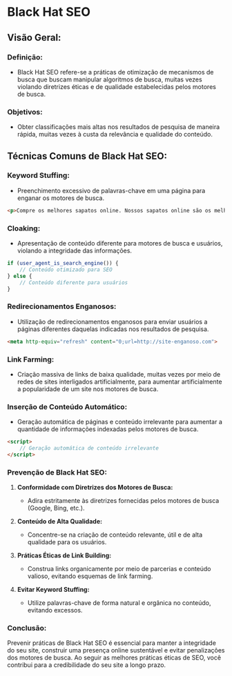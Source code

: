 # **Black Hat SEO**

## Visão Geral:

### **Definição:**
   - Black Hat SEO refere-se a práticas de otimização de mecanismos de busca que buscam manipular algoritmos de busca, muitas vezes violando diretrizes éticas e de qualidade estabelecidas pelos motores de busca.

### **Objetivos:**
   - Obter classificações mais altas nos resultados de pesquisa de maneira rápida, muitas vezes à custa da relevância e qualidade do conteúdo.

## Técnicas Comuns de Black Hat SEO:

### **Keyword Stuffing:**
   - Preenchimento excessivo de palavras-chave em uma página para enganar os motores de busca.

```html
<p>Compre os melhores sapatos online. Nossos sapatos online são os melhores sapatos para comprar.</p>
```

### **Cloaking:**
   - Apresentação de conteúdo diferente para motores de busca e usuários, violando a integridade das informações.

```javascript
if (user_agent_is_search_engine()) {
    // Conteúdo otimizado para SEO
} else {
    // Conteúdo diferente para usuários
}
```

### **Redirecionamentos Enganosos:**
   - Utilização de redirecionamentos enganosos para enviar usuários a páginas diferentes daquelas indicadas nos resultados de pesquisa.

```html
<meta http-equiv="refresh" content="0;url=http://site-enganoso.com">
```

### **Link Farming:**
- Criação massiva de links de baixa qualidade, muitas vezes por meio de redes de sites interligados artificialmente, para aumentar artificialmente a popularidade de um site nos motores de busca.

### **Inserção de Conteúdo Automático:**
   - Geração automática de páginas e conteúdo irrelevante para aumentar a quantidade de informações indexadas pelos motores de busca.

```html
<script>
    // Geração automática de conteúdo irrelevante
</script>
```

### Prevenção de Black Hat SEO:

1. **Conformidade com Diretrizes dos Motores de Busca:**
   - Adira estritamente às diretrizes fornecidas pelos motores de busca (Google, Bing, etc.).

2. **Conteúdo de Alta Qualidade:**
   - Concentre-se na criação de conteúdo relevante, útil e de alta qualidade para os usuários.

3. **Práticas Éticas de Link Building:**
   - Construa links organicamente por meio de parcerias e conteúdo valioso, evitando esquemas de link farming.

4. **Evitar Keyword Stuffing:**
   - Utilize palavras-chave de forma natural e orgânica no conteúdo, evitando excessos.

### Conclusão:

Prevenir práticas de Black Hat SEO é essencial para manter a integridade do seu site, construir uma presença online sustentável e evitar penalizações dos motores de busca. Ao seguir as melhores práticas éticas de SEO, você contribui para a credibilidade do seu site a longo prazo.